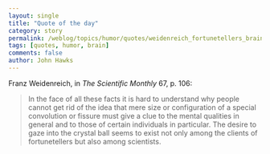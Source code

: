 ```yaml
---
layout: single 
title: "Quote of the day" 
category: story
permalink: /weblog/topics/humor/quotes/weidenreich_fortunetellers_brain.html
tags: [quotes, humor, brain] 
comments: false 
author: John Hawks 
---
```



<p>
Franz Weidenreich, in <i>The Scientific Monthly</i> 67, p. 106:
</p>

<blockquote>In the face of all these facts it is hard to understand why people cannot get rid of the idea that mere size or configuration of a special convolution or fissure must give a clue to the mental qualities in general and to those of certain individuals in particular. The desire to gaze into the crystal ball seems to exist not only among the clients of fortunetellers but also among scientists. </blockquote>

